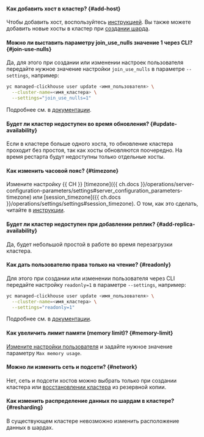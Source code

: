 #### Как добавить хост в кластер? {#add-host}

Чтобы добавить хост, воспользуйтесь [инструкцией](../../managed-clickhouse/operations/hosts.md#add-host). Вы также можете добавить новые хосты в кластер при [создании шарда](../../managed-clickhouse/operations/shards.md#add-shard).

#### Можно ли выставить параметру join_use_nulls значение 1 через CLI? {#join-use-nulls}

Да, для этого при создании или изменении настроек пользователя передайте нужное значение настройки `join_use_nulls` в параметре `--settings`, например:

```bash
yc managed-clickhouse user update <имя_пользователя> \
  --cluster-name=<имя_кластера> \
  --settings="join_use_nulls=1"
```

Подробнее см. в [документации](../../managed-clickhouse/operations/cluster-users.md#update-settings).

#### Будет ли кластер недоступен во время обновления? {#update-availability}

Если в кластере больше одного хоста, то обновление кластера проходит без простоя, так как хосты обновляются поочередно. На время рестарта будут недоступны только отдельные хосты.

#### Как изменить часовой пояс? {#timezone}

Измените настройку {{ CH }} [timezone]({{ ch.docs }}/operations/server-configuration-parameters/settings#server_configuration_parameters-timezone) или [session_timezone]({{ ch.docs }}/operations/settings/settings#session_timezone). О том, как это сделать, читайте в [инструкции](../../managed-clickhouse/operations/change-server-level-settings.md#yandex-cloud-interfaces).

#### Будет ли кластер недоступен при добавлении реплик? {#add-replica-availability}

Да, будет небольшой простой в работе во время перезагрузки кластера.

#### Как дать пользователю права только на чтение? {#readonly}

Для этого при создании или изменении пользователя через CLI передайте настройку `readonly=1` в параметре `--settings`, например:

```bash
yc managed-clickhouse user update <имя_пользователя> \
  --cluster-name=<имя_кластера> \
  --settings="readonly=1"
```

Подробнее см. в [документации](../../managed-clickhouse/operations/cluster-users.md#update-settings).

#### Как увеличить лимит памяти (memory limit)? {#memory-limit}

[Измените настройки пользователя](../../managed-clickhouse/operations/cluster-users.md#update-settings) и задайте нужное значение параметру `Max memory usage`.

#### Можно ли изменить сеть и подсети? {#network}

Нет, сеть и подсети хостов можно выбрать только при создании кластера или [восстановлении кластера](../../managed-clickhouse/operations/cluster-backups.md#restore) из резервной копии.

#### Как изменить распределение данных по шардам в кластере? {#resharding}

В существующем кластере невозможно изменить расположение данных в шардах.
